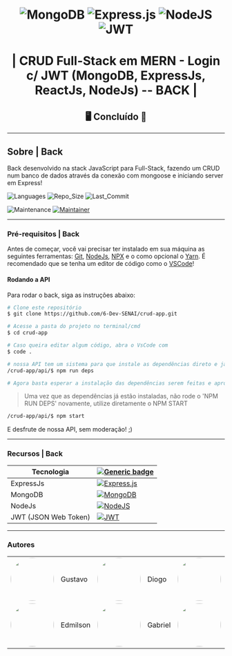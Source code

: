 <center>

# ![MongoDB](https://img.shields.io/badge/MongoDB-%234ea94b.svg?style=for-the-badge&logo=mongodb&logoColor=white) ![Express.js](https://img.shields.io/badge/express.js-%23404d59.svg?style=for-the-badge&logo=express&logoColor=%2361DAFB) ![NodeJS](https://img.shields.io/badge/node.js-6DA55F?style=for-the-badge&logo=node.js&logoColor=white) ![JWT](https://img.shields.io/badge/JWT-black?style=for-the-badge&logo=JSON%20web%20tokens)

# | CRUD Full-Stack em MERN - Login c/ JWT (MongoDB, ExpressJs, ReactJs, NodeJs) -- BACK |

## &#128421; Concluído &#128640;

</center>

---

## Sobre | Back

Back desenvolvido na stack JavaScript para Full-Stack, fazendo um CRUD num banco de dados através da conexão com mongoose e iniciando server em Express!

![Languages](https://img.shields.io/github/languages/count/6-Dev-SENAI/crud-app?color=%2304D361) ![Repo_Size](https://img.shields.io/github/repo-size/6-Dev-SENAI/crud-app) ![Last_Commit](https://img.shields.io/github/last-commit/6-Dev-SENAI/crud-app)

![Maintenance](https://img.shields.io/badge/Maintained%3F-yes-green.svg) [![Maintainer](https://img.shields.io/badge/maintainer-SixDev-purple)](https://github.com/6-Dev-SENAI)

---

### Pré-requisitos | Back

Antes de começar, você vai precisar ter instalado em sua máquina as seguintes ferramentas:
[Git](https://git-scm.com/downloads), [NodeJs](https://nodejs.org/en/download/), [NPX](https://www.npmjs.com/package/npx) e o como opcional o [Yarn](https://classic.yarnpkg.com/en/docs/install/). É recomendado que se tenha um editor de código como o [VSCode](https://code.visualstudio.com/Download)!

#### Rodando a API

Para rodar o back, siga as instruções abaixo:

```bash
# Clone este repositório
$ git clone https://github.com/6-Dev-SENAI/crud-app.git

# Acesse a pasta do projeto no terminal/cmd
$ cd crud-app

# Caso queira editar algum código, abra o VsCode com
$ code .

# nossa API tem um sistema para que instale as dependências direto e já inicie o projeto:
/crud-app/api/$ npm run deps

# Agora basta esperar a instalação das dependências serem feitas e aproveitar a nossa API!
```

> Uma vez que as dependências já estão instaladas, não rode o 'NPM RUN DEPS' novamente, utilize diretamente o NPM START

```bash
/crud-app/api/$ npm start
```

E desfrute de nossa API, sem moderação! ;)

---

### Recursos | Back

| Tecnologia           | [![Generic badge](https://img.shields.io/badge/Badges--lime.svg)](####recursos)                                                                           |
| -------------------- | --------------------------------------------------------------------------------------------------------------------------------------------------------- |
| ExpressJs            | [![Express.js](https://img.shields.io/badge/express.js-%23404d59.svg?style=for-the-badge&logo=express&logoColor=%2361DAFB)](https://expressjs.com/pt-br/) |
| MongoDB              | [![MongoDB](https://img.shields.io/badge/MongoDB-%234ea94b.svg?style=for-the-badge&logo=mongodb&logoColor=white)](https://www.mongodb.com/)               |
| NodeJs               | [![NodeJS](https://img.shields.io/badge/node.js-6DA55F?style=for-the-badge&logo=node.js&logoColor=white)](https://nodejs.org/en/)                         |
| JWT (JSON Web Token) | [![JWT](https://img.shields.io/badge/JWT-black?style=for-the-badge&logo=JSON%20web%20tokens)](https://jwt.io/)                                            |

---

### Autores

<table>
    <tbody>
        <tr>
            <td>
                <a href="https://github.com/Gustavo-Apolonio">
                    <img src="https://avatars.githubusercontent.com/u/61479398?v=4" width="100px" style="border-radius: 50%;" alt=""/>
                </a>
            </td>
            <td>
                Gustavo
            </td>
            <td>
                <a href="https://github.com/diogolimalucasdev">
                    <img src="https://avatars.githubusercontent.com/u/66488127?v=4" width="100px" style="border-radius: 50%;" alt=""/>
                </a>
            </td>
            <td>
                Diogo
            </td>
            <td>
                <a href="https://github.com/GuilhermeSeveriano">
                    <img src="https://avatars.githubusercontent.com/u/87097691?v=4" width="100px" style="border-radius: 50%;" alt=""/>
                </a>
            </td>
            <td>
                Guilherme
            </td>
        </tr>
        <tr>
            <td>
                <a href="https://github.com/Edmilson1406">
                    <img src="https://avatars.githubusercontent.com/u/87097456?v=4" width="100px" style="border-radius: 50%;" alt=""/>
                </a>
            </td>
            <td>
                Edmilson
            </td>
            <td>
                <a href="https://github.com/Gabriel-Silvano">
                    <img src="https://avatars.githubusercontent.com/u/84875270?v=4" width="100px" style="border-radius: 50%;" alt=""/>
                </a>
            </td>
            <td>
                Gabriel
            </td>
            <td>
                <a href="https://github.com/anaalves-ferr">
                    <img src="https://avatars.githubusercontent.com/u/88809084?v=4" width="100px" style="border-radius: 50%;" alt=""/>
                </a>
            </td>
            <td>
                Ana
            </td>
        </tr>
    </tbody>
</table>
